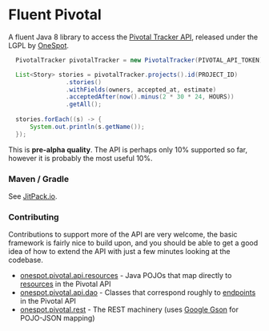 # Fluent Pivotal

A fluent Java 8 library to access the [Pivotal Tracker API](https://www.pivotaltracker.com/help/api/rest/v5#top), released under the LGPL by [OneSpot](http://onespot.com/).

```java
  PivotalTracker pivotalTracker = new PivotalTracker(PIVOTAL_API_TOKEN);

  List<Story> stories = pivotalTracker.projects().id(PROJECT_ID)
                .stories()
                .withFields(owners, accepted_at, estimate)
                .acceptedAfter(now().minus(2 * 30 * 24, HOURS))
                .getAll();
  
  stories.forEach((s) -> {
      System.out.println(s.getName());
  });
```

This is **pre-alpha quality**.  The API is perhaps only 10% supported so far, however it is probably the most useful 10%.

### Maven / Gradle

See [JitPack.io](https://jitpack.io/#onespot/pivotal/).

### Contributing

Contributions to support more of the API are very welcome, the basic framework is fairly nice to build upon, and you should be able to get a good idea of how to extend the API with just a few minutes looking at the codebase.

* [onespot.pivotal.api.resources](https://github.com/onespot/pivotal/tree/master/src/main/java/onespot/pivotal/api/resources) - Java POJOs that map directly to [resources](https://www.pivotaltracker.com/help/api/rest/v5#Resources) in the Pivotal API
* [onespot.pivotal.api.dao](https://github.com/onespot/pivotal/tree/master/src/main/java/onespot/pivotal/api/dao) - Classes that correspond roughly to [endpoints](https://www.pivotaltracker.com/help/api/rest/v5#Endpoints) in the Pivotal API
* [onespot.pivotal.rest](https://github.com/onespot/pivotal/tree/master/src/main/java/onespot/pivotal/rest) - The REST machinery (uses [Google Gson](https://code.google.com/p/google-gson/) for POJO-JSON mapping)




